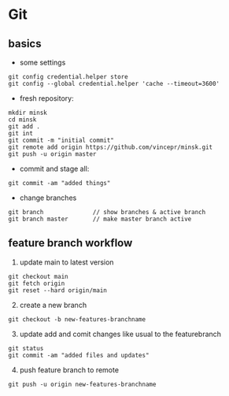 # Git

## basics
- some settings
```
git config credential.helper store
git config --global credential.helper 'cache --timeout=3600'
```

- fresh repository:
```
mkdir minsk
cd minsk
git add .
git int
git commit -m "initial commit"
git remote add origin https://github.com/vincepr/minsk.git
git push -u origin master
```

- commit and stage all:
```
git commit -am "added things"
```

- change branches
```
git branch              // show branches & active branch
git branch master       // make master branch active
```
## feature branch workflow
1. update main to latest version
```
git checkout main
git fetch origin
git reset --hard origin/main
```
2. create a new branch
```
git checkout -b new-features-branchname
```
3. update add and comit changes like usual to the featurebranch
```
git status
git commit -am "added files and updates"
```
4. push feature branch to remote
```
git push -u origin new-features-branchname
```
